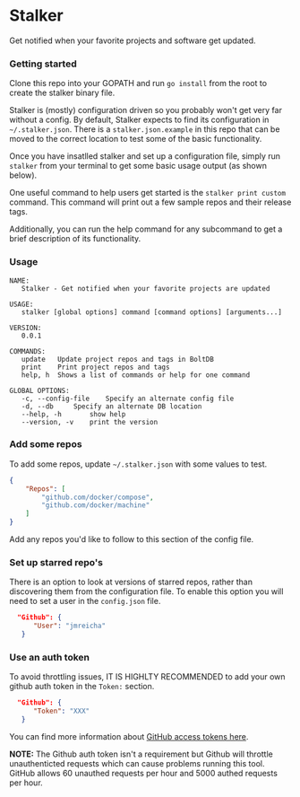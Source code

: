 # Stalker

Get notified when your favorite projects and software get updated.

### Getting started

Clone this repo into your GOPATH and run `go install` from the root to create the stalker binary file.

Stalker is (mostly) configuration driven so you probably won't get very far without a config.  By default, Stalker expects to find its configuration in `~/.stalker.json`.  There is a `stalker.json.example` in this repo that can be moved to the correct location to test some of the basic functionality.

Once you have insatlled stalker and set up a configuration file, simply run `stalker` from your terminal to get some basic usage output (as shown below).

One useful command to help users get started is the `stalker print custom` command.  This command will print out a few sample repos and their release tags.

Additionally, you can run the help command for any subcommand to get a brief description of its functionality.

### Usage

```
NAME:
   Stalker - Get notified when your favorite projects are updated

USAGE:
   stalker [global options] command [command options] [arguments...]

VERSION:
   0.0.1

COMMANDS:
   update	Update project repos and tags in BoltDB
   print	Print project repos and tags
   help, h	Shows a list of commands or help for one command

GLOBAL OPTIONS:
   -c, --config-file	Specify an alternate config file
   -d, --db		Specify an alternate DB location
   --help, -h		show help
   --version, -v	print the version
```

### Add some repos

To add some repos, update `~/.stalker.json` with some values to test.

```json
{
    "Repos": [
        "github.com/docker/compose",
        "github.com/docker/machine"
    ]
}
```

Add any repos you'd like to follow to this section of the config file.

### Set up starred repo's

There is an option to look at versions of starred repos, rather than discovering them from the configuration file.  To enable this option you will need to set a user in the `config.json` file.

```json
  "Github": {
      "User": "jmreicha"
   }
```

### Use an auth token

To avoid throttling issues, IT IS HIGHLTY RECOMMENDED to add your own github auth token in
the `Token:` section.

```json
  "Github": {
      "Token": "XXX"
   }
```

You can find more information about [GitHub access tokens here](https://help.github.com/articles/creating-an-access-token-for-command-line-use/).

**NOTE:** The Github auth token isn't a requirement but Github will throttle unauthenticted requests which can
cause problems running this tool.  GitHub allows 60 unauthed requests per hour
and 5000 authed requests per hour.
